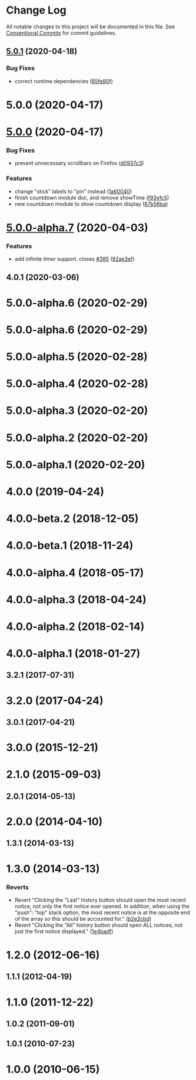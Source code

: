 # Change Log

All notable changes to this project will be documented in this file.
See [Conventional Commits](https://conventionalcommits.org) for commit guidelines.

## [5.0.1](https://github.com/sciactive/pnotify/compare/v5.0.0...v5.0.1) (2020-04-18)


### Bug Fixes

* correct runtime dependencies ([65fe80f](https://github.com/sciactive/pnotify/commit/65fe80fb18f7bd2a3d1d6d1540eae617b21925b6))



# 5.0.0 (2020-04-17)





# [5.0.0](https://github.com/sciactive/pnotify/compare/v5.0.0-alpha.7...v5.0.0) (2020-04-17)


### Bug Fixes

* prevent unnecessary scrollbars on Firefox ([d0937c3](https://github.com/sciactive/pnotify/commit/d0937c329e62cfd786ceb451635aeacf05adf2cb))


### Features

* change "stick" labels to "pin" instead ([1a60040](https://github.com/sciactive/pnotify/commit/1a60040cec4e84f71e004a04a9959b2a4045b225))
* finish countdown module doc, and remove showTime ([f93efc5](https://github.com/sciactive/pnotify/commit/f93efc5872bc475ce5b0949955c799b4a1f21c71))
* new countdown module to show countdown display ([67b56ba](https://github.com/sciactive/pnotify/commit/67b56ba92bc171aaf74933d18c89cd26f94fc124))





# [5.0.0-alpha.7](https://github.com/sciactive/pnotify/compare/v5.0.0-alpha.6...v5.0.0-alpha.7) (2020-04-03)


### Features

* add infinite timer support. closes [#385](https://github.com/sciactive/pnotify/issues/385) ([92ae3ef](https://github.com/sciactive/pnotify/commit/92ae3efeb48af2a68ff0dca8e3ce8a2afde4b0b7))



## 4.0.1 (2020-03-06)



# 5.0.0-alpha.6 (2020-02-29)





# 5.0.0-alpha.6 (2020-02-29)



# 5.0.0-alpha.5 (2020-02-28)



# 5.0.0-alpha.4 (2020-02-28)



# 5.0.0-alpha.3 (2020-02-20)



# 5.0.0-alpha.2 (2020-02-20)



# 5.0.0-alpha.1 (2020-02-20)



# 4.0.0 (2019-04-24)



# 4.0.0-beta.2 (2018-12-05)



# 4.0.0-beta.1 (2018-11-24)



# 4.0.0-alpha.4 (2018-05-17)



# 4.0.0-alpha.3 (2018-04-24)



# 4.0.0-alpha.2 (2018-02-14)



# 4.0.0-alpha.1 (2018-01-27)



## 3.2.1 (2017-07-31)



# 3.2.0 (2017-04-24)



## 3.0.1 (2017-04-21)



# 3.0.0 (2015-12-21)



# 2.1.0 (2015-09-03)



## 2.0.1 (2014-05-13)



# 2.0.0 (2014-04-10)



## 1.3.1 (2014-03-13)



# 1.3.0 (2014-03-13)


### Reverts

* Revert "Clicking the "Last" history button should open the most recent notice, not only the first notice ever opened. In addition, when using the "push": "top" stack option, the most recent notice is at the opposite end of the array so this should be accounted for." ([b2e2cbd](https://github.com/sciactive/pnotify/commit/b2e2cbd2b772ba16cb2066fb41b5f03f02caa0f7))
* Revert "Clicking the "All" history button should open ALL notices, not just the first notice displayed." ([1e4badf](https://github.com/sciactive/pnotify/commit/1e4badfd65c0a5d5638a2ea8f73de1057e3c3ca5))



# 1.2.0 (2012-06-16)



## 1.1.1 (2012-04-19)



# 1.1.0 (2011-12-22)



## 1.0.2 (2011-09-01)



## 1.0.1 (2010-07-23)



# 1.0.0 (2010-06-15)
